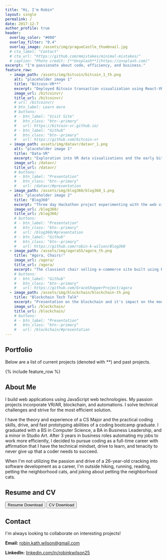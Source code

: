```yaml
---
title: "Hi, I'm Robin"
layout: single
permalink: /
date: 2017-12-7
author_profile: true
header:
  overlay_color: "#000"
  overlay_filter: "0.4"
  overlay_image: /assets/img/pragueCastle_thumbnail.jpg
  # cta_label: "Contact"
  # cta_url: "https://github.com/mmistakes/minimal-mistakes/"
  # caption: "Photo credit: [**Unsplash**](https://unsplash.com)"
excerpt: "I'm passionate about code, efficiency, and business."
feature_row:
  - image_path: /assets/img/bitcoin/bitcoin_1_th.png
    alt: "placeholder image 1"
    title: "Bitcoin-VR**"
    excerpt: "Deployed Bitcoin transaction visualization using React-VR and socket.io."
    image_url: /bitcoinvr/
    title_url: /bitcoinvr/
    # url: /bitcoinvr/
    # btn_label: Learn more
    # buttons:
    # - btn_label: "Visit Site"
    #   btn_class: "btn--primary"
    #   url: https://bitcoin-vr.github.io/
    # - btn_label: "Github"
    #   btn_class: "btn--primary"
    #   url: https://github.com/bitcoin-vr
  - image_path: assets/img/datavr/datavr_1.png
    alt: "placeholder image 1"
    title: "Data-VR"
    excerpt: "Exploration into VR data visualizations and the early bitcoin-vr."
    image_url: /datavr/
    title_url: /datavr/
    # buttons:
    # - btn_label: "Presentation"
    #   btn_class: "btn--primary"
    #   url: /datavr/#presentation
  - image_path: /assets/img/blog360/blog360_1.png
    alt: "placeholder image 2"
    title: "Blog360"
    excerpt: "Three day Hackathon project experimenting with the web viewed in VR."
    image_url: /blog360/
    title_url: /blog360/
    # buttons:
    # - btn_label: "Presentation"
    #   btn_class: "btn--primary"
    #   url: /blog360/#presentation
    # - btn_label: "Github"
    #   btn_class: "btn--primary"
    #   url: https://github.com/robin-k-wilson/Blog360
  - image_path: /assets/img/agoraSS/agora_th.png
    title: "Agora, Chairs!"
    image_url: /agora/
    title_url: /agora/
    excerpt: "The classiest chair selling e-commerce site built using React, Node.js, and bootstrap."
    # buttons:
    # - btn_label: "Github"
    #   btn_class: "btn--primary"
    #   url: https://github.com/GraceShopperProject/agora
  - image_path: /assets/img/blockchain/blockchain-th.png
    title: "Blockchain Tech Talk"
    excerpt: "Presentation on the blockchain and it's impact on the modern economy."
    image_url: /blockchain/
    title_url: /blockchain/
    # buttons:
    # - btn_label: "Presentation"
    #   btn_class: "btn--primary"
    #   url: /blockchain/#presentation
---
```


<h2 id="portfolio">Portfolio</h2>
Below are a list of current projects (denoted with **) and past projects.

{% include feature_row %}

  <h2 id="about">About Me</h2>
  <p>I build web applications using JavaScript web technologies. My passion projects incorporate VR/AR, blockchain, and automations. I solve technical challenges and strive for the most efficient solution.</p>

  <p>I have the theory and experience of a CS Major and the practical coding skills, drive, and fast prototyping abilities of a coding bootcamp graduate. I graduated with a BS in Computer Science, a BA in Business Leadership, and a minor in Studio Art. After 3 years in business roles automating my jobs to work more efficiently, I decided to pursue coding as a full-time career with affirmation that I have the technical mindset, drive to learn, and tenacity to never give up that a coder needs to succeed.</p>

  <p>When I'm not utilizing the passion and drive of a 26-year-old cracking into software development as a career, I'm outside hiking, running, reading, petting the neighborhood cats, and joking about petting the neighborhood cats.</p>

<h2 id="resume">Resume and CV</h2>

<a href="/assets/img/WilsonRobin_SoftwareEngineerResume_12-2-2017.pdf" download="RobinKWilson_Resume"><button class="btn btn--primary">Resume Download</button></a>
<a href="/assets/img/WilsonRobin_SoftwareEngineerResume_12-2-2017.pdf" download="RobinKWilson_Resume"><button class="btn btn--primary">CV Download</button></a>

<h2 id="contact">Contact</h2>

I'm always looking to collaborate on interesting projects!

**Email:** robin.kath.wilson@gmail.com

**LinkedIn:** [linkedin.com/in/robinkwilson25](https://www.linkedin.com/in/robinkwilson25/)
